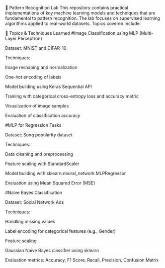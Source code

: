 🧠 Pattern Recognition Lab
This repository contains practical implementations of key machine learning models and techniques that are fundamental to pattern recognition. The lab focuses on supervised learning algorithms applied to real-world datasets. Topics covered include:

📌 Topics & Techniques Learned
#Image Classification using MLP (Multi-Layer Perceptron)

Dataset: MNIST and CIFAR-10

Techniques:

Image reshaping and normalization

One-hot encoding of labels

Model building using Keras Sequential API

Training with categorical cross-entropy loss and accuracy metric

Visualization of image samples

Evaluation of classification accuracy

#MLP for Regression Tasks

Dataset: Song popularity dataset

Techniques:

Data cleaning and preprocessing

Feature scaling with StandardScaler

Model building with sklearn.neural_network.MLPRegressor

Evaluation using Mean Squared Error (MSE)

#Naïve Bayes Classification

Dataset: Social Network Ads

Techniques:

Handling missing values

Label encoding for categorical features (e.g., Gender)

Feature scaling

Gaussian Naïve Bayes classifier using sklearn

Evaluation metrics: Accuracy, F1 Score, Recall, Precision, Confusion Matrix

